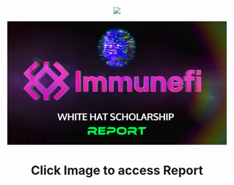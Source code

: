 <p align="center">
<a href="https://twitter.com/m0ham3dxx" target="_blank">
<img src = "https://hits.seeyoufarm.com/api/count/incr/badge.svg?url=https%3A%2F%2Fgithub.com%2Fm0ham3dx%2FImmunefi-WHS-Report&count_bg=%23270082&title_bg=%23570530&icon=snapchat.svg&icon_color=%2304FF7B&title=n00bs&edge_flat=false">
</a>
</p>

[![](./whsp.png)](https://m0ham3dx-immunefiwhs-v001.netlify.app)

<h1 align=center>
Click Image to access Report
</p>